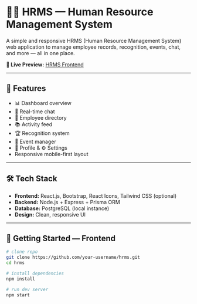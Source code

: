 # 🧑‍💼 HRMS — Human Resource Management System

A simple and responsive HRMS (Human Resource Management System) web application to manage employee records, recognition, events, chat, and more — all in one place.

**🔗 Live Preview:** [HRMS Frontend](https://hrms-frontend-nine.vercel.app/)

---

## 🚀 Features
- 📊 Dashboard overview  
- 💬 Real-time chat  
- 👥 Employee directory  
- 📚 Activity feed  
- 🏆 Recognition system  
- 📅 Event manager  
- 🙍 Profile & ⚙️ Settings  
- Responsive mobile-first layout  

---

## 🛠️ Tech Stack
- **Frontend:** React.js, Bootstrap, React Icons, Tailwind CSS (optional)  
- **Backend:** Node.js + Express + Prisma ORM  
- **Database:** PostgreSQL (local instance)  
- **Design:** Clean, responsive UI  

---

## 📁 Getting Started — Frontend

```bash
# clone repo
git clone https://github.com/your-username/hrms.git
cd hrms

# install dependencies
npm install

# run dev server
npm start
